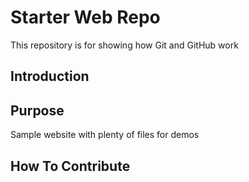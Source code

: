 # Starter Web Repo

This repository is for showing how Git and GitHub work

## Introduction

## Purpose
Sample website with plenty of files for demos
## How To Contribute
